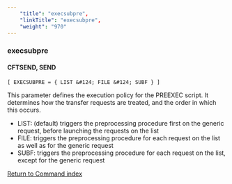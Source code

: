 ```yaml
---
    "title": "execsubpre",
    "linkTitle": "execsubpre",
    "weight": "970"
---
```

### execsubpre

#### CFTSEND, SEND

`[ EXECSUBPRE = { LIST &#124; FILE &#124; SUBF } ]`

This parameter defines the execution policy for the PREEXEC script. It determines how the transfer requests are treated, and the order in which this occurs.

- <span class="underline">LIST</span>: (default) triggers the preprocessing procedure first on the generic request, before launching the requests on the list
- FILE: triggers the preprocessing procedure for each request on the list as well as for the generic request
- SUBF: triggers the preprocessing procedure for each request on the list, except for the generic request

[Return to Command index](../../)
